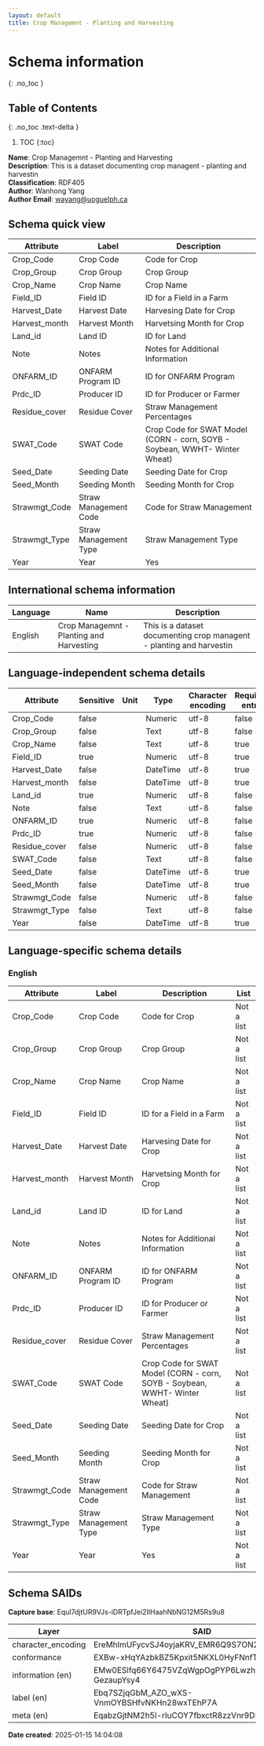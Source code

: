 ```yaml
---
layout: default  
title: Crop Managemnt - Planting and Harvesting  
---
```


# Schema information
{: .no_toc }

## Table of Contents
{: .no_toc .text-delta }

1. TOC
{:toc}

**Name**: Crop Managemnt - Planting and Harvesting  
**Description**: This is a dataset documenting crop managent - planting and harvestin  
**Classification**: RDF405  
**Author**: Wanhong Yang  
**Author Email**: wayang@uoguelph.ca  

## Schema quick view

| Attribute | Label | Description |
| --- | --- | --- |
| Crop_Code | Crop Code | Code for Crop |
| Crop_Group | Crop Group | Crop Group |
| Crop_Name | Crop Name | Crop Name |
| Field_ID | Field ID | ID for a Field in a Farm |
| Harvest_Date | Harvest Date | Harvesing Date for Crop |
| Harvest_month | Harvest Month | Harvetsing Month for Crop |
| Land_id | Land ID | ID for Land |
| Note | Notes | Notes for Additional Information |
| ONFARM_ID | ONFARM Program ID | ID for ONFARM Program |
| Prdc_ID | Producer ID | ID for Producer or Farmer |
| Residue_cover | Residue Cover | Straw Management Percentages |
| SWAT_Code | SWAT Code | Crop Code for SWAT Model (CORN - corn, SOYB - Soybean, WWHT- Winter Wheat) |
| Seed_Date | Seeding Date | Seeding Date for Crop |
| Seed_Month | Seeding Month | Seeding Month for Crop |
| Strawmgt_Code | Straw Management Code | Code for Straw Management |
| Strawmgt_Type | Straw Management Type | Straw Management Type |
| Year | Year | Yes |

## International schema information

| Language | Name | Description |
| --- | --- | --- |
| English | Crop Managemnt - Planting and Harvesting | This is a dataset documenting crop managent - planting and harvestin |

## Language-independent schema details

| Attribute | Sensitive | Unit | Type | Character encoding | Required entry |
| --- | --- | --- | --- | --- | --- |
| Crop_Code | false |  | Numeric | utf-8 | false |
| Crop_Group | false |  | Text | utf-8 | false |
| Crop_Name | false |  | Text | utf-8 | true |
| Field_ID | true |  | Numeric | utf-8 | true |
| Harvest_Date | false |  | DateTime | utf-8 | true |
| Harvest_month | false |  | DateTime | utf-8 | true |
| Land_id | true |  | Numeric | utf-8 | false |
| Note | false |  | Text | utf-8 | false |
| ONFARM_ID | true |  | Numeric | utf-8 | false |
| Prdc_ID | true |  | Numeric | utf-8 | false |
| Residue_cover | false |  | Numeric | utf-8 | false |
| SWAT_Code | false |  | Text | utf-8 | false |
| Seed_Date | false |  | DateTime | utf-8 | true |
| Seed_Month | false |  | DateTime | utf-8 | true |
| Strawmgt_Code | false |  | Numeric | utf-8 | false |
| Strawmgt_Type | false |  | Text | utf-8 | false |
| Year | false |  | DateTime | utf-8 | true |

## Language-specific schema details

### English

| Attribute | Label | Description | List |
| --- | --- | --- | --- |
| Crop_Code | Crop Code | Code for Crop | Not a list |
| Crop_Group | Crop Group | Crop Group | Not a list |
| Crop_Name | Crop Name | Crop Name | Not a list |
| Field_ID | Field ID | ID for a Field in a Farm | Not a list |
| Harvest_Date | Harvest Date | Harvesing Date for Crop | Not a list |
| Harvest_month | Harvest Month | Harvetsing Month for Crop | Not a list |
| Land_id | Land ID | ID for Land | Not a list |
| Note | Notes | Notes for Additional Information | Not a list |
| ONFARM_ID | ONFARM Program ID | ID for ONFARM Program | Not a list |
| Prdc_ID | Producer ID | ID for Producer or Farmer | Not a list |
| Residue_cover | Residue Cover | Straw Management Percentages | Not a list |
| SWAT_Code | SWAT Code | Crop Code for SWAT Model (CORN - corn, SOYB - Soybean, WWHT- Winter Wheat) | Not a list |
| Seed_Date | Seeding Date | Seeding Date for Crop | Not a list |
| Seed_Month | Seeding Month | Seeding Month for Crop | Not a list |
| Strawmgt_Code | Straw Management Code | Code for Straw Management | Not a list |
| Strawmgt_Type | Straw Management Type | Straw Management Type | Not a list |
| Year | Year | Yes | Not a list |

## Schema SAIDs

**Capture base**: Equl7djtUR9VJs-iDRTpfJei2IlHaahNbNG12M5Rs9u8

| Layer | SAID |
| --- | --- |
| character_encoding | EreMhlmUFycvSJ4oyjaKRV_EMR6Q9S7ON2muAxbalWnM |
| conformance | EXBw-xHqYAzbkBZ5Kpxit5NKXL0HyFNnfT_b8_2peO1g |
| information (en) | EMw0ESlfq66Y6475VZqWgpOgPYP6Lwzhm-GezaupYsy4 |
| label (en) | Ebq7SZjqGbM_AZO_wXS-VnmOYBSHfvNKHn28wxTEhP7A |
| meta (en) | EqabzGjtNM2h5l-rIuCOY7fbxctR8zzVnr9DS5WFBeqs |

**Date created**: 2025-01-15 14:04:08

